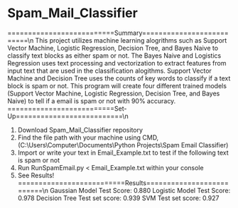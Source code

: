 # Spam_Mail_Classifier
==========================Summary==========================\n
This project utilizes machine learning alogrithms such as Support Vector Machine, Logistic Regression, Decision Tree, and Bayes Naive to classify text blocks as either spam or not. The Bayes Naive and Logistics Regression uses text processing and vectorization to extract features from input text that are used in the classification alogithms. Support Vector Machine and Decision Tree uses the counts of key words to classify if a text block is spam or not. This program will create four different trained models (Support Vector Machine, Logistic Regression, Decision Tree, and Bayes Naive) to tell if a email is spam or not with 90% accuracy.
==========================Set-Up==========================\n
1. Download Spam_Mail_Classifier repository 
2. Find the file path with your machine using CMD, (C:\Users\Computer\Documents\Python Projects\Spam Email Classifier)
3. Import or write your text in Email_Example.txt to test if the following text is spam or not
4. Run RunSpamEmail.py < Email_Example.txt within your console
5. See Results!
==========================Results==========================\n
Gaussian Model Test Score: 0.880
Logistic Model Test Score: 0.978
Decision Tree Test set score: 0.939
SVM Test set score: 0.927
